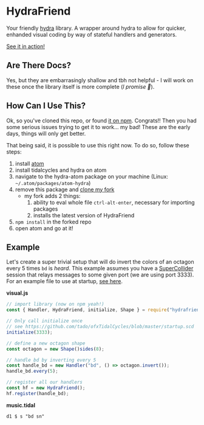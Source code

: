 # HydraFriend

Your friendly [hydra](https://github.com/ojack/hydra) library. A wrapper around hydra to allow for quicker, enhanded visual coding by way of stateful handlers and generators.

[See it in action!](https://www.twitch.tv/videos/599123738)

## Are There Docs?

Yes, but they are embarrasingly shallow and tbh not helpful - I will work on these once the library itself is more complete (*I promise 🙏*).

## How Can I Use This?

Ok, so you've cloned this repo, or found [it on npm](https://www.npmjs.com/package/hydrafriend). Congrats!! Then you had some serious issues trying to get it to work... my bad! These are the early days, things will only get better.

That being said, it is possible to use this right now. To do so, follow these steps:
1. install [atom](https://atom.io/)
2. install tidalcycles and hydra on atom
3. navigate to the hydra-atom package on your machine (Linux: `~/.atom/packages/atom-hydra`)
4. remove this package and [clone my fork](https://github.com/robertDurst/atom-hydra/tree/hydrafriend)
   * my fork adds 2 things:
      1. ability to eval whole file `ctrl-alt-enter`, necessary for importing packages
      2. installs the latest version of HydraFriend
5. `npm install` in the forked repo
6. open atom and go at it!

## Example

Let's create a super trivial setup that will do invert the colors of an octagon every 5 times `bd` is *heard*. This example assumes you have a [SuperCollider](https://supercollider.github.io/) session that relays messages to some given port (we are using port 3333). For an example file to use at startup, [see here](https://github.com/robertDurst/algorave_dump/blob/master/tidal-forward.scd).

**visual.js**
```js
// import library (now on npm yeah!)
const { Handler, HydraFriend, initialize, Shape } = require("hydrafriend");

// Only call initialize once
// see https://github.com/tado/ofxTidalCycles/blob/master/startup.scd
initialize(3333);

// define a new octagon shape
const octagon = new Shape()sides(8);

// handle bd by inverting every 5
const handle_bd = new Handler("bd", () => octagon.invert());
handle_bd.every(5);

// register all our handlers
const hf = new HydraFriend();
hf.register(handle_bd);
```

**music.tidal**
```
d1 $ s "bd sn"
```
